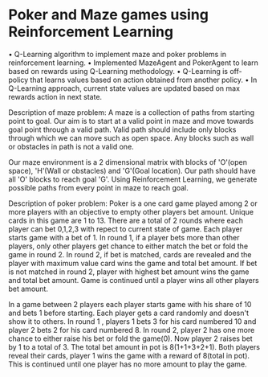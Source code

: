 # Poker and Maze games using Reinforcement Learning

• Q-Learning algorithm to implement maze and poker problems in reinforcement learning.
• Implemented MazeAgent and PokerAgent to learn based on rewards using Q-Learning methodology.
• Q-Learning is off-policy that learns values based on action obtained from another policy. 
• In Q-Learning approach, current state values are updated based on max rewards action in next state.

Description of maze problem:
A maze is a collection of paths from starting point to goal. Our aim is to start at a valid point in maze and move towards goal point through a valid path. Valid path should include only blocks through which we can move such as open space. Any blocks such as wall or obstacles in path is not a valid one.

Our maze environment is a 2 dimensional matrix with blocks of 'O'(open space), 'H'(Wall or obstacles) and 'G'(Goal location). Our path should have all 'O' blocks to reach goal 'G'. Using Reinforcement Learning, we generate possible paths from every point in maze to reach goal.


Description of poker problem:
Poker is a one card game played among 2 or more players with an objective to empty other players bet amount. Unique cards in this game are 1 to 13. There are a total of 2 rounds where each player can bet 0,1,2,3 with repect to current state of game. Each player starts game with a bet of 1. In round 1, if a player bets more than other players, only other players get chance to either match the bet or fold the game in round 2. In round 2, if bet is matched, cards are revealed and the player with maximum value card wins the game and total bet amount. If bet is not matched in round 2, player with highest bet amount wins the game and total bet amount. Game is continued until a player wins all other players bet amount.

In a game between 2 players each player starts game with his share of 10 and bets 1 before starting. Each player gets a card randomly and doesn't show it to others. In round 1 , players 1 bets 3 for his card numbered 10 and player 2 bets 2 for his card numbered 8. In round 2, player 2 has one more chance to either raise his bet or fold the game(0). Now player 2 raises bet by 1 to a total of 3. The total bet amount in pot is 8(1+1+3+2+1). Both players reveal their cards, player 1 wins the game with a reward of 8(total in pot). This is continued until one player has no more amount to play the game.



